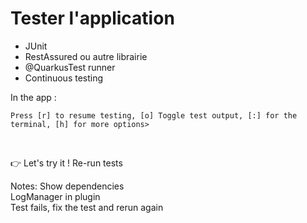 <!-- .slide: class="with-code" -->
# Tester l'application

- JUnit
- RestAssured ou autre librairie
- @QuarkusTest runner
- Continuous testing

In the app :
```shell
Press [r] to resume testing, [o] Toggle test output, [:] for the terminal, [h] for more options>
```
<br>

👉 Let's try it ! Re-run tests

Notes:
Show dependencies <br> 
LogManager in plugin <br>
Test fails, fix the test and rerun again <br>

